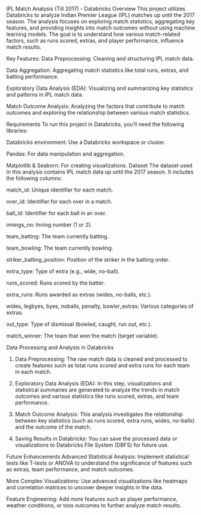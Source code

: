 IPL Match Analysis (Till 2017) - Databricks
Overview
This project utilizes Databricks to analyze Indian Premier League (IPL) matches up until the 2017 season. The analysis focuses on exploring match statistics, aggregating key features, and providing insights into match outcomes without using machine learning models. The goal is to understand how various match-related factors, such as runs scored, extras, and player performance, influence match results.

Key Features:
Data Preprocessing: Cleaning and structuring IPL match data.

Data Aggregation: Aggregating match statistics like total runs, extras, and batting performance.

Exploratory Data Analysis (EDA): Visualizing and summarizing key statistics and patterns in IPL match data.

Match Outcome Analysis: Analyzing the factors that contribute to match outcomes and exploring the relationship between various match statistics.

Requirements
To run this project in Databricks, you'll need the following libraries:

Databricks environment: Use a Databricks workspace or cluster.

Pandas: For data manipulation and aggregation.

Matplotlib & Seaborn: For creating visualizations.
Dataset
The dataset used in this analysis contains IPL match data up until the 2017 season. It includes the following columns:

match_id: Unique identifier for each match.

over_id: Identifier for each over in a match.

ball_id: Identifier for each ball in an over.

innings_no: Inning number (1 or 2).

team_batting: The team currently batting.

team_bowling: The team currently bowling.

striker_batting_position: Position of the striker in the batting order.

extra_type: Type of extra (e.g., wide, no-ball).

runs_scored: Runs scored by the batter.

extra_runs: Runs awarded as extras (wides, no-balls, etc.).

wides, legbyes, byes, noballs, penalty, bowler_extras: Various categories of extras.

out_type: Type of dismissal (bowled, caught, run out, etc.).

match_winner: The team that won the match (target variable).

Data Processing and Analysis in Databricks
1. Data Preprocessing:
The raw match data is cleaned and processed to create features such as total runs scored and extra runs for each team in each match.

2. Exploratory Data Analysis (EDA):
In this step, visualizations and statistical summaries are generated to analyze the trends in match outcomes and various statistics like runs scored, extras, and team performance.
3. Match Outcome Analysis:
This analysis investigates the relationship between key statistics (such as runs scored, extra runs, wides, no-balls) and the outcome of the match.
4. Saving Results in Databricks:
You can save the processed data or visualizations to Databricks File System (DBFS) for future use.

Future Enhancements
Advanced Statistical Analysis: Implement statistical tests like T-tests or ANOVA to understand the significance of features such as extras, team performance, and match outcomes.

More Complex Visualizations: Use advanced visualizations like heatmaps and correlation matrices to uncover deeper insights in the data.

Feature Engineering: Add more features such as player performance, weather conditions, or toss outcomes to further analyze match results.
